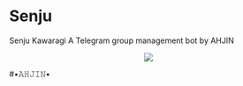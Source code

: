 # Senju
Senju Kawaragi A Telegram group management bot by AHJIN
<p align="center">
  <img src="https://telegra.ph/file/d393458934eaf50d126fc.png">
</p>

#•𝙰𝙷𝙹𝙸𝙽•
